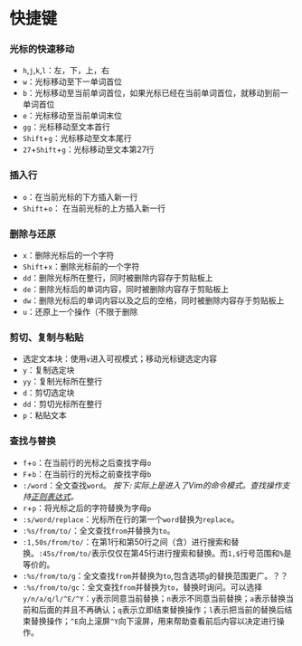# 快捷键

### 光标的快速移动

- `h`,`j`,`k`,`l`：左，下，上，右
- `w`：光标移动至下一单词首位
- `b`：光标移动至当前单词首位，如果光标已经在当前单词首位，就移动到前一单词首位
- `e`：光标移动至当前单词末位
- `gg`：光标移动至文本首行
- `Shift`+`g`：光标移动至文本尾行
- `27`+`Shift`+`g`：光标移动至文本第27行

### 插入行

- `o`：在当前光标的下方插入新一行
- `Shift`+`o`： 在当前光标的上方插入新一行

### 删除与还原

- `x`：删除光标后的一个字符
- `Shift`+`x`：删除光标前的一个字符
- `dd`：删除光标所在整行，同时被删除内容存于剪贴板上
- `de`：删除光标后的单词内容，同时被删除内容存于剪贴板上
- `dw`：删除光标后的单词内容以及之后的空格，同时被删除内容存于剪贴板上
- `u`：还原上一个操作（不限于删除

### 剪切、复制与粘贴

- 选定文本块：使用`v`进入可视模式；移动光标键选定内容
- `y`：复制选定块
- `yy`：复制光标所在整行
- `d`：剪切选定块
- `dd`：剪切光标所在整行
- `p`：粘贴文本

### 查找与替换

- `f`+`o`：在当前行的光标之后查找字母`o`
- `F`+`b`：在当前行的光标之前查找字母`b`
- `:/word`：全文查找`word`。 *按下`:`实际上是进入了Vim的命令模式。查找操作支持[正则表达式](https://link.jianshu.com?t=https://msdn.microsoft.com/zh-cn/library/az24scfc.aspx)。*
- `r`+`p`：将光标之后的字符替换为字母`p`
- `:s/word/replace`：光标所在行的第一个`word`替换为`replace`。
- `:%s/from/to/`：全文查找`from`并替换为`to`。
- `:1,50s/from/to/`：在第1行和第50行之间（含）进行搜索和替换。`:45s/from/to/`表示仅仅在第45行进行搜索和替换。而`1,$`行号范围和`%`是等价的。
- `:%s/from/to/g`：全文查找`from`并替换为`to`,包含选项`g`的替换范围更广。？？
- `:%s/from/to/gc`：全文查找`from`并替换为`to`，替换时询问。可以选择`y/n/a/q/l/^E/^Y`：`y`表示同意当前替换；`n`表示不同意当前替换；`a`表示替换当前和后面的并且不再确认；`q`表示立即结束替换操作；`l`表示把当前的替换后结束替换操作；`^E`向上滚屏`^Y`向下滚屏，用来帮助查看前后内容以决定进行操作。

